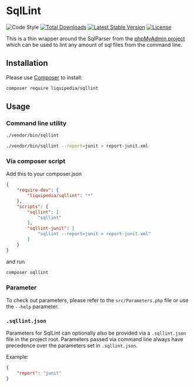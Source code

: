 # SqlLint
![Code Style](https://github.com/Liquipedia/SqlLint/workflows/Code%20Style/badge.svg)
<a href="https://packagist.org/packages/liquipedia/sqllint"><img src="https://img.shields.io/packagist/dt/liquipedia/sqllint" alt="Total Downloads"></a>
<a href="https://packagist.org/packages/liquipedia/sqllint"><img src="https://img.shields.io/packagist/v/liquipedia/sqllint" alt="Latest Stable Version"></a>
<a href="https://packagist.org/packages/liquipedia/sqllint"><img src="https://img.shields.io/packagist/l/liquipedia/sqllint" alt="License"></a>

This is a thin wrapper around the SqlParser from the [phpMyAdmin project][1] which can be used to lint any amount of sql files from the command line.

## Installation

Please use [Composer][2] to install:

```sh
composer require liquipedia/sqllint
```

## Usage

### Command line utility

```sh
./vendor/bin/sqllint
```

```sh
./vendor/bin/sqllint --report=junit > report-junit.xml
```

### Via composer script

Add this to your composer.json

```json
{
	"require-dev": {
		"liquipedia/sqllint": "*"
	},
	"scripts": {
		"sqllint": [
			"sqllint"
		],
		"sqllint-junit": [
			"sqllint --report=junit > report-junit.xml"
		]
	}
}
```

and run

```sh
composer sqllint
```

### Parameter
To check out parameters, please refer to the `src/Parameters.php` file or use the `--help` parameter.

### `.sqllint.json`
Parameters for SqlLint can optionally also be provided via a `.sqllint.json` file in the project root. Parameters passed via command line always have precedence over the parameters set in `.sqllint.json`.

Example:
```json
{
	"report": "junit"
}
```

[1]:https://github.com/phpmyadmin/sql-parser
[2]:https://getcomposer.org/
